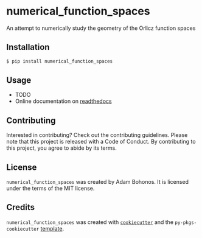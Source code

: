 # numerical_function_spaces

An attempt to numerically study the geometry of the Orlicz function spaces

## Installation

```bash
$ pip install numerical_function_spaces
```

## Usage

- TODO
- Online documentation on [readthedocs](https://numerical-function-spaces.readthedocs.io/en/latest/index.html)

## Contributing

Interested in contributing? Check out the contributing guidelines. Please note that this project is released with a Code of Conduct. By contributing to this project, you agree to abide by its terms.

## License

`numerical_function_spaces` was created by Adam Bohonos. It is licensed under the terms of the MIT license.

## Credits

`numerical_function_spaces` was created with [`cookiecutter`](https://cookiecutter.readthedocs.io/en/latest/) and the `py-pkgs-cookiecutter` [template](https://github.com/py-pkgs/py-pkgs-cookiecutter).
